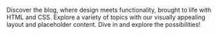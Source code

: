 Discover the blog, where design meets functionality, brought to life with HTML and CSS. Explore a variety of topics with our visually appealing layout and placeholder content. Dive in and explore the possibilities!
